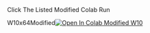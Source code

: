Click The Listed Modified Colab Run

W10x64Modified[![Open In Colab Modified W10](https://colab.research.google.com/assets/colab-badge.svg)](https://colab.research.google.com/github/ssaagamemer/ModifiedColabFMobileFile/blob/main/ModifiedRel1_10x64.ipynb)
